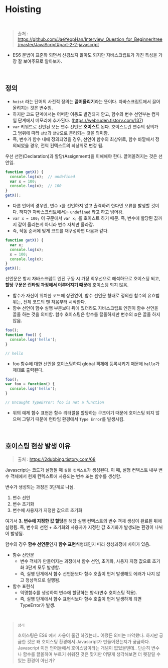 # Hoisting

<br/>

> 출처 : https://github.com/JaeYeopHan/Interview_Question_for_Beginner/tree/master/JavaScript#part-2-2-javascript

- ES6 문법이 표준화 되면서 신경쓰지 않아도 되지만 자바스크립트가 가진 특성을 가장 잘 보여주므로 알아보자.

<br/>

## 정의

- `hoist` 라는 단어의 사전적 정의는 **끌어올리기**라는 뜻이다. 자바스크립트에서 끌어올려지는 것은 변수임.
- 하지만 코드 단계에서는 어떠한 이동도 발견되지 안고, 함수와 변수 선언부는 컴파일 단계에서 메모리에 추가된다. (https://webruden.tistory.com/137)
- `var` 키워드로 선언된 모든 변수 선언은 **호이스트** 된다. 호이스트란 변수의 정의가 그 범위에 따라 `선언`과 `할당`으로 분리되는 것을 의미함.
- 즉, 변수가 함수 내에 정의되었을 경우, 선언이 함수의 최상위로, 함수 바깥에서 정의되었을 경우, 전역 컨텍스트의 최상위로 변겅 됨.

우선 선언(Declaration)과 할당(Assignment)을 이해해야 한다. 끌어올려지는 것은 선언임.

```javascript
function getX() {
  console.log(x);  // undefined
  var x = 100;
  console.log(x);  // 100
}
getX();
```

- 다른 언어의 경우엔, 변수 x를 선언하지 않고 출력하려 한다면 오류를 발생할 것이다. 하지만 자바스크립트에서는 `undefined` 라고 하고 넘어감. 
- `var x = 100;` 이 구문에서 `var x;` 를 호이스트 하기 때문. 즉, 변수에 할당된 값까지 같이 올리는게 아니라 변수 자체만 올라감.
- 즉, 작동 순서에 맞게 코드를 재구성하면 다음과 같다.

```javascript
function getX() {
  var x;
  console.log(x);
  x = 100;
  console.log(x);
}
getX();
```

선언문은 항시 자바스크립트 엔진 구동 시 가장 최우선으로 해석하므로 호이스팅 되고, **할당 구문은 런타임 과정에서 이루어지기 때문**에 호이스팅 되지 않음.

- 함수가 자신이 위치한 코드에 상관없이, 함수 선언문 형태로 정의한 함수의 유효범위는, 전체 코드의 맨 처음부터 시작한다. 
- 함수 선언이 함수 실행 부분보다 뒤에 있더라도 자바스크립트 엔진이 함수 선언을 끌올 하는 것을 의미함. 함수 호이스팅은 함수를 끌올하지만 변수의 `값`은 끌올 하지 않음.

```javascript
foo();
function foo() {
  console.log('hello');
}

// hello
```

- foo 함수에 대한 선언을 호이스팅하여 global 객체에 등록시키기 때문에 `hello`가 제대로 출력된다.

```javascript
foo();
var foo = function() {
  console.log('hello');
}

// Uncaught TypeError: foo is not a function
```

- 위의 예제 함수 표현은 함수 리터럴을 할당하는 구조이기 때문에 호이스팅 되지 않으며 그렇기 때문에 런타임 환경에서 `Type Error`를 발생시킴.

<br/>

## 호이스팅 현상 발생 이유

> 출처 : https://2dubbing.tistory.com/68

Javascript는 코드가 실행될 때 `실행 컨텍스트`가 생성된다. 이 때, 실행 컨텍스트 내부 변수 객체에서 현재 컨텍스트에 사용되는 변수 또는 함수를 생성함.

변수가 생성되는 과정은 3단계로 나뉨.

1. 변수 선언
2. 변수 초기화
3. 변수에 사용자가 지정한 값으로 초기화

여기서 **3. 변수에 지정한 값 할당**은 해당 실행 컨텍스트의 변수 객체 생성이 완료된 뒤에 실행됨. 즉, 변수의 선언 + 초기화와 사용자가 지정한 값 초기화가 발생되는 환경이 나뉘어 발생됨.

함수의 경우 **함수 선언문**인지 **함수 표현식**형태인지 따라 생성과정에 차이가 있음.

- 함수 선언문 
  - 변수 객체가 만들어지는 과정에서 함수 선언, 초기화, 사용자 지정 값으로 초기화 3단계 모두 발생함.
  - 즉, 실행 단계에서 함수 선언문보다 함수 호출이 먼저 발생해도 에러가 나지 않고 정상적으로 실행됨.
- 함수 표현식
  - 익명함수를 생성하여 변수에 할당하는 방식(변수 호이스팅 적용).
  - 즉, 실행 단계에서 함수 표현식보다 함수 호출이 먼저 발생하게 되면 TypeError가 발생.

<br/>

> `정리`
>
> 호이스팅은 ES6 에서 사용이 줄긴 하겠는데.. 어쨌든 의미는 파악했다. 하지만 궁금한 것은 왜 호이스팅 환경에서 Javascript가 만들어졌는지가 궁금하다. Javascript 이전 언어들에서 호이스팅이라는 개념이 없었을텐데.. 단순히 변수나 함수를 끌올하여 부르기 쉬워진 것은 맞지만 어떻게 생각해보면 더 헷갈릴 수 있는 환경이 아닌가?